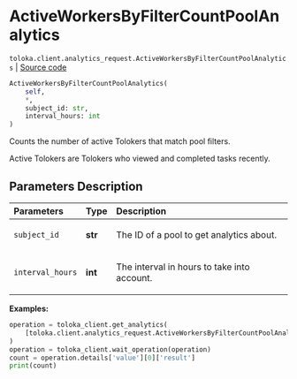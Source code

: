 # ActiveWorkersByFilterCountPoolAnalytics
`toloka.client.analytics_request.ActiveWorkersByFilterCountPoolAnalytics` | [Source code](https://github.com/Toloka/toloka-kit/blob/v1.2.3/src/client/analytics_request.py#L236)

```python
ActiveWorkersByFilterCountPoolAnalytics(
    self,
    *,
    subject_id: str,
    interval_hours: int
)
```

Counts the number of active Tolokers that match pool filters.


Active Tolokers are Tolokers who viewed and completed tasks recently.

## Parameters Description

| Parameters | Type | Description |
| :----------| :----| :-----------|
`subject_id`|**str**|<p>The ID of a pool to get analytics about.</p>
`interval_hours`|**int**|<p>The interval in hours to take into account.</p>

**Examples:**


```python
operation = toloka_client.get_analytics(
    [toloka.client.analytics_request.ActiveWorkersByFilterCountPoolAnalytics(subject_id='1084779', interval_hours=3)]
)
operation = toloka_client.wait_operation(operation)
count = operation.details['value'][0]['result']
print(count)
```
